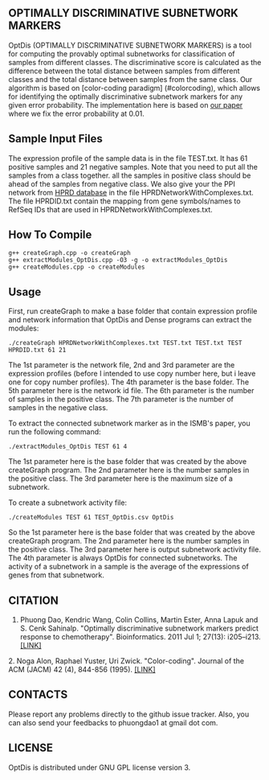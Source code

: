 ## OPTIMALLY DISCRIMINATIVE SUBNETWORK MARKERS

OptDis (OPTIMALLY DISCRIMINATIVE SUBNETWORK MARKERS) is a tool for computing the provably optimal subnetworks for classification of samples from different classes. The discriminative score is calculated as the difference between the total distance between samples from different classes and the total distance between samples from the same class. Our algorithm is based on [color-coding paradigm] (#colorcoding), which allows for identifying the optimally discriminative subnetwork markers for any given error probability. The implementation here is based on [our paper](#citation) where we fix the error probability at 0.01.

## Sample Input Files

The expression profile of the sample data is in the file TEST.txt. It has 61 positive samples and 21 negative samples. Note that you need to put all the samples from a class together. all the samples in positive class should be ahead of the samples from negative class. We also give your the PPI network from [HPRD database](http://www.hprd.org) in the file HPRDNetworkWithComplexes.txt. The file HPRDID.txt contain the mapping from gene symbols/names to RefSeq IDs that are used in HPRDNetworkWithComplexes.txt.

## How To Compile

```
g++ createGraph.cpp -o createGraph
g++ extractModules_OptDis.cpp -O3 -g -o extractModules_OptDis
g++ createModules.cpp -o createModules
```

## Usage

First, run createGraph to make a base folder that contain expression profile and network information that OptDis and Dense programs can extract the modules:

```
./createGraph HPRDNetworkWithComplexes.txt TEST.txt TEST.txt TEST HPRDID.txt 61 21
```

The 1st parameter is the network file, 2nd and 3rd parameter are the expression profiles (before I intended to use copy number here, but i leave one for copy number profiles). The 4th parameter is the base folder. The 5th parameter here is the network id file. The 6th parameter is the number of samples in the positive class. The 7th parameter is the number of samples in the negative class.

To extract the connected subnetwork marker as in the ISMB's paper, you run the following command:

```
./extractModules_OptDis TEST 61 4
```

The 1st parameter here is the base folder that was created by the above createGraph program. The 2nd parameter here is the number samples in the positive class. The 3rd parameter here is the maximum size of a subnetwork.

To create a subnetwork activity file:

```
./createModules TEST 61 TEST_OptDis.csv OptDis
```

So the 1st parameter here is the base folder that was created by the above createGraph program. The 2nd parameter here is the number samples in the positive class. The 3rd parameter here is output subnetwork activity file. The 4th parameter is always OptDis for connected subnetworks. The activity of a subnetwork in a sample is the average of the expressions of genes from that subnetwork.


## CITATION

<a name="citation"></a>
1. Phuong Dao, Kendric Wang, Colin Collins, Martin Ester, Anna Lapuk and S. Cenk Sahinalp. "Optimally discriminative subnetwork markers predict response to chemotherapy". Bioinformatics. 2011 Jul 1; 27(13): i205–i213. [[LINK]](http://www.ncbi.nlm.nih.gov/pmc/articles/PMC3117373/)

<a name="colorcoding"></a>
2. Noga Alon, Raphael Yuster, Uri Zwick. "Color-coding". Journal of the ACM (JACM) 42 (4), 844-856 (1995).
[[LINK]](http://dl.acm.org/citation.cfm?id=210337)

## CONTACTS

Please report any problems directly to the github issue tracker. Also, you can also send your feedbacks to  phuongdao1 at gmail dot com.

## LICENSE

OptDis is distributed under GNU GPL license version 3.
